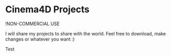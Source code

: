 # Cinema4D Projects

!NON-COMMERCIAL USE

I will share my projects to share with the world. Feel free to download, make changes or whatever you want :)

Test